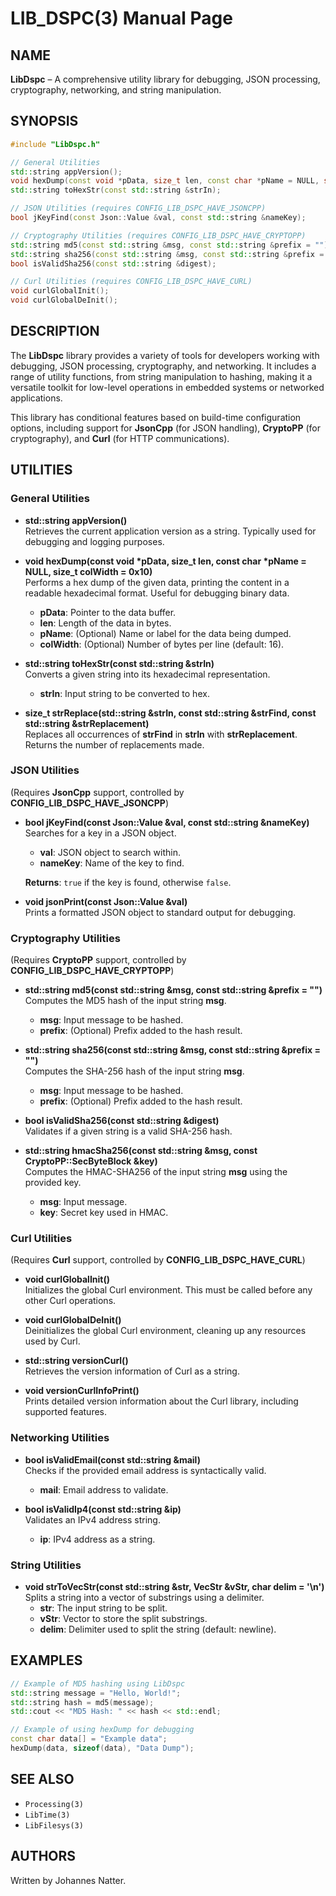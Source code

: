 
# LIB_DSPC(3) Manual Page

## NAME
**LibDspc** – A comprehensive utility library for debugging, JSON processing, cryptography, networking, and string manipulation.

## SYNOPSIS
```cpp
#include "LibDspc.h"

// General Utilities
std::string appVersion();
void hexDump(const void *pData, size_t len, const char *pName = NULL, size_t colWidth = 0x10);
std::string toHexStr(const std::string &strIn);

// JSON Utilities (requires CONFIG_LIB_DSPC_HAVE_JSONCPP)
bool jKeyFind(const Json::Value &val, const std::string &nameKey);

// Cryptography Utilities (requires CONFIG_LIB_DSPC_HAVE_CRYPTOPP)
std::string md5(const std::string &msg, const std::string &prefix = "");
std::string sha256(const std::string &msg, const std::string &prefix = "");
bool isValidSha256(const std::string &digest);

// Curl Utilities (requires CONFIG_LIB_DSPC_HAVE_CURL)
void curlGlobalInit();
void curlGlobalDeInit();
```

## DESCRIPTION
The **LibDspc** library provides a variety of tools for developers working with debugging, JSON processing, cryptography, and networking. It includes a range of utility functions, from string manipulation to hashing, making it a versatile toolkit for low-level operations in embedded systems or networked applications.

This library has conditional features based on build-time configuration options, including support for **JsonCpp** (for JSON handling), **CryptoPP** (for cryptography), and **Curl** (for HTTP communications).

## UTILITIES

### General Utilities

- **std::string appVersion()**  
  Retrieves the current application version as a string. Typically used for debugging and logging purposes.

- **void hexDump(const void \*pData, size_t len, const char \*pName = NULL, size_t colWidth = 0x10)**  
  Performs a hex dump of the given data, printing the content in a readable hexadecimal format. Useful for debugging binary data.
  - **pData**: Pointer to the data buffer.
  - **len**: Length of the data in bytes.
  - **pName**: (Optional) Name or label for the data being dumped.
  - **colWidth**: (Optional) Number of bytes per line (default: 16).

- **std::string toHexStr(const std::string &strIn)**  
  Converts a given string into its hexadecimal representation.
  - **strIn**: Input string to be converted to hex.

- **size_t strReplace(std::string &strIn, const std::string &strFind, const std::string &strReplacement)**  
  Replaces all occurrences of **strFind** in **strIn** with **strReplacement**. Returns the number of replacements made.

### JSON Utilities
(Requires **JsonCpp** support, controlled by **CONFIG_LIB_DSPC_HAVE_JSONCPP**)

- **bool jKeyFind(const Json::Value &val, const std::string &nameKey)**  
  Searches for a key in a JSON object.
  - **val**: JSON object to search within.
  - **nameKey**: Name of the key to find.
  
  **Returns**: `true` if the key is found, otherwise `false`.

- **void jsonPrint(const Json::Value &val)**  
  Prints a formatted JSON object to standard output for debugging.

### Cryptography Utilities
(Requires **CryptoPP** support, controlled by **CONFIG_LIB_DSPC_HAVE_CRYPTOPP**)

- **std::string md5(const std::string &msg, const std::string &prefix = "")**  
  Computes the MD5 hash of the input string **msg**.
  - **msg**: Input message to be hashed.
  - **prefix**: (Optional) Prefix added to the hash result.

- **std::string sha256(const std::string &msg, const std::string &prefix = "")**  
  Computes the SHA-256 hash of the input string **msg**.
  - **msg**: Input message to be hashed.
  - **prefix**: (Optional) Prefix added to the hash result.

- **bool isValidSha256(const std::string &digest)**  
  Validates if a given string is a valid SHA-256 hash.

- **std::string hmacSha256(const std::string &msg, const CryptoPP::SecByteBlock &key)**  
  Computes the HMAC-SHA256 of the input string **msg** using the provided key.
  - **msg**: Input message.
  - **key**: Secret key used in HMAC.

### Curl Utilities
(Requires **Curl** support, controlled by **CONFIG_LIB_DSPC_HAVE_CURL**)

- **void curlGlobalInit()**  
  Initializes the global Curl environment. This must be called before any other Curl operations.

- **void curlGlobalDeInit()**  
  Deinitializes the global Curl environment, cleaning up any resources used by Curl.

- **std::string versionCurl()**  
  Retrieves the version information of Curl as a string.

- **void versionCurlInfoPrint()**  
  Prints detailed version information about the Curl library, including supported features.

### Networking Utilities

- **bool isValidEmail(const std::string &mail)**  
  Checks if the provided email address is syntactically valid.
  - **mail**: Email address to validate.

- **bool isValidIp4(const std::string &ip)**  
  Validates an IPv4 address string.
  - **ip**: IPv4 address as a string.

### String Utilities

- **void strToVecStr(const std::string &str, VecStr &vStr, char delim = '\n')**  
  Splits a string into a vector of substrings using a delimiter.
  - **str**: The input string to be split.
  - **vStr**: Vector to store the split substrings.
  - **delim**: Delimiter used to split the string (default: newline).

## EXAMPLES
```cpp
// Example of MD5 hashing using LibDspc
std::string message = "Hello, World!";
std::string hash = md5(message);
std::cout << "MD5 Hash: " << hash << std::endl;

// Example of using hexDump for debugging
const char data[] = "Example data";
hexDump(data, sizeof(data), "Data Dump");
```

## SEE ALSO
- `Processing(3)`
- `LibTime(3)`
- `LibFilesys(3)`

## AUTHORS
Written by Johannes Natter.

